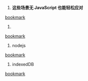 1. **这些场景无 JavaScript 也能轻松应对**

[bookmark](https://www.infoq.cn/article/bqpC7hkyz9VREYX6OTpi)

1. 

[bookmark](https://link.juejin.cn/?target=https://www.codecrack.cn/zh)

1. nodejs

[bookmark](https://m.materializecss.cn/specialColumn/detail?specialColumnId=4&articleId=34)

1. indexedDB

[bookmark](https://www.tangshuang.net/3735.html)


